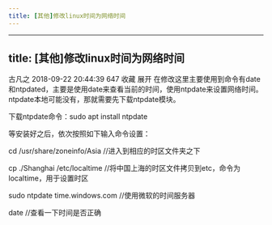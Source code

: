```yaml
---
title: [其他]修改linux时间为网络时间
---
```

---
title: [其他]修改linux时间为网络时间
---

古凡之 2018-09-22 20:44:39  647  收藏
展开
在修改这里主要使用到命令有date和ntpdated，主要是使用date来查看当前的时间，使用ntpdate来设置网络时间。ntpdate本地可能没有，那就需要先下载ntpdate模块。

下载ntpdate命令：sudo apt install ntpdate

等安装好之后，依次按照如下输入命令设置：

cd /usr/share/zoneinfo/Asia             //进入到相应的时区文件夹之下

cp ./Shanghai /etc/localtime             //将中国上海的时区文件拷贝到etc，命令为localtime，用于设置时区

sudo ntpdate time.windows.com       //使用微软的时间服务器

date                                                 //查看一下时间是否正确
